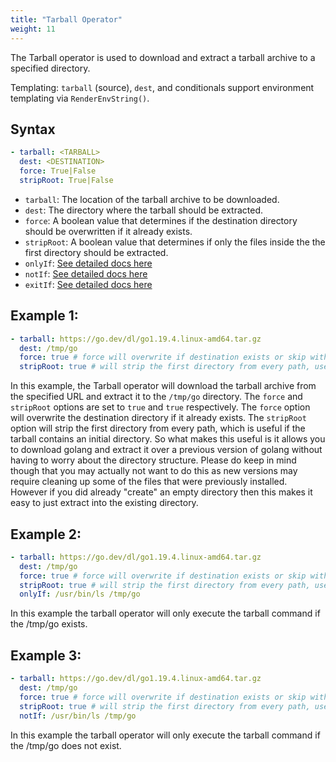 ```yaml
---
title: "Tarball Operator"
weight: 11
---
```

The Tarball operator is used to download and extract a tarball archive to a specified directory.

Templating: `tarball` (source), `dest`, and conditionals support environment templating via `RenderEnvString()`.

## Syntax

```yaml
- tarball: <TARBALL>
  dest: <DESTINATION>
  force: True|False
  stripRoot: True|False
```
* `tarball`: The location of the tarball archive to be downloaded.
* `dest`: The directory where the tarball should be extracted.
* `force`: A boolean value that determines if the destination directory should be overwritten if it already exists.
* `stripRoot`: A boolean value that determines if only the files inside the the first directory should be extracted.
* `onlyIf`: [See detailed docs here](/operators/sub-commands)
* `notIf`: [See detailed docs here](/operators/sub-commands)
* `exitIf`: [See detailed docs here](/operators/sub-commands)

## Example 1:

```yaml
- tarball: https://go.dev/dl/go1.19.4.linux-amd64.tar.gz
  dest: /tmp/go
  force: true # force will overwrite if destination exists or skip with info message if false
  stripRoot: true # will strip the first directory from every path, useful if the tarball contains an initial directory
 ```
In this example, the Tarball operator will download the tarball archive from the specified URL and extract it to the `/tmp/go` directory.  The `force` and `stripRoot` options are set to `true` and `true` respectively.  The `force` option will overwrite the destination directory if it already exists.  The `stripRoot` option will strip the first directory from every path, which is useful if the tarball contains an initial directory.  So what makes this useful is it allows you to download golang and extract it over a previous version of golang without having to worry about the directory structure.  Please do keep in mind though that you may actually not want to do this as new versions may require cleaning up some of the files that were previously installed.  However if you did already "create" an empty directory then this makes it easy to just extract into the existing directory.

## Example 2:
```yaml
- tarball: https://go.dev/dl/go1.19.4.linux-amd64.tar.gz
  dest: /tmp/go
  force: true # force will overwrite if destination exists or skip with info message if false
  stripRoot: true # will strip the first directory from every path, useful if the tarball contains an initial directory
  onlyIf: /usr/bin/ls /tmp/go
```

In this example the tarball operator will only execute the tarball command if the /tmp/go exists.

## Example 3:
```yaml
- tarball: https://go.dev/dl/go1.19.4.linux-amd64.tar.gz
  dest: /tmp/go
  force: true # force will overwrite if destination exists or skip with info message if false
  stripRoot: true # will strip the first directory from every path, useful if the tarball contains an initial directory
  notIf: /usr/bin/ls /tmp/go
```

In this example the tarball operator will only execute the tarball command if the /tmp/go does not exist.
